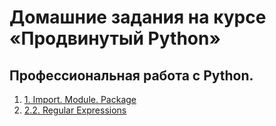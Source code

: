 # Домашние задания на курсе «Продвинутый Python»

## Профессиональная работа с Python.
1. [1. Import. Module. Package](1.Import.Module.Package/)  
2. [2.2. Regular Expressions](2.2.Regular_expressions/) 